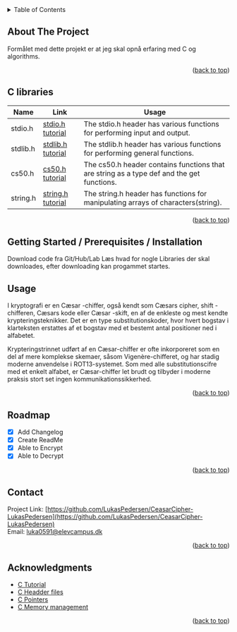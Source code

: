 <!-- TABLE OF CONTENTS -->
<details>
  <summary>Table of Contents</summary>
  <ol>
    <li><a href="#usage">Usage</a></li>
    <li><a href="#roadmap">Roadmap</a></li>
    <li><a href="#contact">Contact</a></li>
    <li><a href="#acknowledgments">Acknowledgments</a></li>
  </ol>
</details>



<!-- ABOUT THE PROJECT -->
## About The Project

Formålet med dette projekt er at jeg skal opnå erfaring med C og algorithms.

<p align="right">(<a href="#top">back to top</a>)</p>


## C libraries

| Name | Link | Usage |
| --- | --- | --- |
| stdio.h | [stdio.h tutorial](https://www.tutorialspoint.com/c_standard_library/stdio_h.htm) | The stdio.h header has various functions for performing input and output. |
| stdlib.h | [stdlib.h tutorial](https://www.tutorialspoint.com/c_standard_library/stdlib_h.htm) | The stdlib.h header has various functions for performing general functions. |
| cs50.h | [cs50.h tutorial](https://cs50.readthedocs.io/libraries/cs50/c/) | The cs50.h header contains functions that are string as a type def and the get functions. |
| string.h | [string.h tutorial](https://www.tutorialspoint.com/c_standard_library/string_h.htm) | The string.h header has functions for manipulating arrays of characters(string). |

<p align="right">(<a href="#top">back to top</a>)</p>

<!-- GETTING STARTED -->
## Getting Started / Prerequisites / Installation

Download code fra Git/Hub/Lab Læs hvad for nogle Libraries der skal downloades, efter downloading kan progammet startes. 

## Usage

I kryptografi er en Cæsar -chiffer, også kendt som Cæsars cipher, shift -chifferen, Cæsars kode eller Cæsar -skift, en af de enkleste og mest kendte krypteringsteknikker. Det er en type substitutionskoder, hvor hvert bogstav i klarteksten erstattes af et bogstav med et bestemt antal positioner ned i alfabetet.

Krypteringstrinnet udført af en Cæsar-chiffer er ofte inkorporeret som en del af mere komplekse skemaer, såsom Vigenère-chifferet, og har stadig moderne anvendelse i ROT13-systemet. Som med alle substitutionscifre med et enkelt alfabet, er Cæsar-chiffer let brudt og tilbyder i moderne praksis stort set ingen kommunikationssikkerhed.

<p align="right">(<a href="#top">back to top</a>)</p>



<!-- ROADMAP -->
## Roadmap

- [x] Add Changelog
- [x] Create ReadMe
- [x] Able to Encrypt
- [x] Able to Decrypt

<p align="right">(<a href="#top">back to top</a>)</p>

<!-- CONTACT -->
## Contact

Project Link: [https://github.com/LukasPedersen/CeasarCipher-LukasPedersen](https://github.com/LukasPedersen/CeasarCipher-LukasPedersen)  
Email: [luka0591@elevcampus.dk](luka0591@elevcampus.dk)

<p align="right">(<a href="#top">back to top</a>)</p>



<!-- ACKNOWLEDGMENTS -->
## Acknowledgments

* [C Tutorial](https://www.tutorialspoint.com/cprogramming/index.htm)
* [C Headder files](https://www.tutorialspoint.com/cprogramming/c_header_files.htm)
* [C Pointers](https://www.tutorialspoint.com/cprogramming/c_pointers.htm)
* [C Memory management](https://www.tutorialspoint.com/cprogramming/c_memory_management.htm)

<p align="right">(<a href="#top">back to top</a>)</p>
